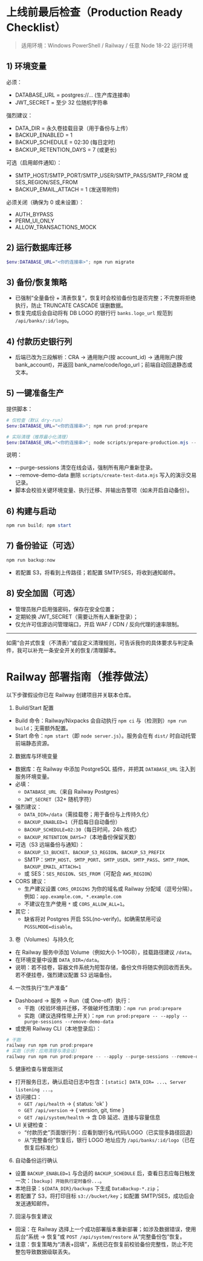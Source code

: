 # 上线前最后检查（Production Ready Checklist）

> 适用环境：Windows PowerShell / Railway / 任意 Node 18-22 运行环境

## 1) 环境变量

必须：
- DATABASE_URL = postgres://...  (生产库连接串)
- JWT_SECRET  = 至少 32 位随机字符串

强烈建议：
- DATA_DIR    = 永久卷挂载目录（用于备份与上传）
- BACKUP_ENABLED = 1
- BACKUP_SCHEDULE = 02:30  (每日定时)
- BACKUP_RETENTION_DAYS = 7 (或更长)

可选（启用邮件通知）：
- SMTP_HOST/SMTP_PORT/SMTP_USER/SMTP_PASS/SMTP_FROM  或  SES_REGION/SES_FROM
- BACKUP_EMAIL_ATTACH = 1  (发送带附件)

必须关闭（确保为 0 或未设置）：
- AUTH_BYPASS
- PERM_UI_ONLY
- ALLOW_TRANSACTIONS_MOCK

## 2) 运行数据库迁移

```powershell
$env:DATABASE_URL="<你的连接串>"; npm run migrate
```

## 3) 备份/恢复策略

- 已强制“全量备份 + 清表恢复”，恢复时会校验备份包是否完整；不完整将拒绝执行，防止 TRUNCATE CASCADE 误删数据。
- 恢复完成后会自动将有 DB LOGO 的银行行 `banks.logo_url` 规范到 `/api/banks/:id/logo`。

## 4) 付款历史银行列

- 后端已改为三段解析：CRA → 通用账户(按 account_id) → 通用账户(按 bank_account)，并返回 bank_name/code/logo_url；前端自动回退静态或文本。

## 5) 一键准备生产

提供脚本：

```powershell
# 仅检查（默认 dry-run）
$env:DATABASE_URL="<你的连接串>"; npm run prod:prepare

# 实际清理（推荐最小化清理）
$env:DATABASE_URL="<你的连接串>"; node scripts/prepare-production.mjs --apply --purge-sessions --remove-demo-data
```

说明：
- --purge-sessions  清空在线会话，强制所有用户重新登录。
- --remove-demo-data 删除 `scripts/create-test-data.mjs` 写入的演示交易记录。
- 脚本会校验关键环境变量、执行迁移、并输出告警项（如未开启自动备份）。

## 6) 构建与启动

```powershell
npm run build; npm start
```

## 7) 备份验证（可选）

```powershell
npm run backup:now
```

- 若配置 S3，将看到上传路径；若配置 SMTP/SES，将收到通知邮件。

## 8) 安全加固（可选）

- 管理员账户启用强密码，保存在安全位置；
- 定期轮换 JWT_SECRET（需要让所有人重新登录）；
- 仅允许可信源访问管理端口，开启 WAF / CDN / 反向代理的速率限制。

---

如需“合并式恢复（不清表）”或自定义清理规则，可告诉我你的具体要求与判定条件，我可以补充一条安全开关的恢复/清理脚本。

# Railway 部署指南（推荐做法）

以下步骤假设你已在 Railway 创建项目并关联本仓库。

1) Build/Start 配置
- Build 命令：Railway/Nixpacks 会自动执行 `npm ci` 与（检测到）`npm run build`；无需额外配置。
- Start 命令：`npm start`（即 `node server.js`）。服务会在有 `dist/` 时自动托管前端静态资源。

2) 数据库与环境变量
- 数据库：在 Railway 中添加 PostgreSQL 插件，并把其 `DATABASE_URL` 注入到服务环境变量。
- 必填：
  - `DATABASE_URL`（来自 Railway Postgres）
  - `JWT_SECRET`（32+ 随机字符）
- 强烈建议：
  - `DATA_DIR=/data`（需挂载卷；用于备份与上传持久化）
  - `BACKUP_ENABLED=1`（开启每日自动备份）
  - `BACKUP_SCHEDULE=02:30`（每日时间，24h 格式）
  - `BACKUP_RETENTION_DAYS=7`（本地备份保留天数）
- 可选（S3 远端备份与通知）：
  - `BACKUP_S3_BUCKET`、`BACKUP_S3_REGION`、`BACKUP_S3_PREFIX`
  - SMTP：`SMTP_HOST`、`SMTP_PORT`、`SMTP_USER`、`SMTP_PASS`、`SMTP_FROM`、`BACKUP_EMAIL_ATTACH=1`
  - 或 SES：`SES_REGION`、`SES_FROM`（可配合 `AWS_REGION`）
- CORS 建议：
  - 生产建议设置 `CORS_ORIGINS` 为你的域名或 Railway 分配域（逗号分隔）。例如：`app.example.com, *.example.com`
  - 不建议在生产使用 `*` 或 `CORS_ALLOW_ALL=1`。
- 其它：
  - 缺省将对 Postgres 开启 SSL(no-verify)。如确需禁用可设 `PGSSLMODE=disable`。

3) 卷（Volumes）与持久化
- 在 Railway 服务中添加 Volume（例如大小 1–10GB），挂载路径建议 `/data`。
- 在环境变量中设置 `DATA_DIR=/data`。
- 说明：若不挂卷，容器文件系统为短暂存储，备份文件将随实例回收而丢失。若不便挂卷，强烈建议配置 S3 远端备份。

4) 一次性执行“生产准备”
- Dashboard → 服务 → Run（或 One-off）执行：
  - 干跑（校验环境并迁移，不做破坏性清理）：`npm run prod:prepare`
  - 实跑（建议选择性带上开关）：`npm run prod:prepare -- --apply --purge-sessions --remove-demo-data`
- 或使用 Railway CLI（本地登录后）：

```powershell
# 干跑
railway run npm run prod:prepare
# 实跑（示例：应用清理与清会话）
railway run npm run prod:prepare -- --apply --purge-sessions --remove-demo-data
```

5) 健康检查与冒烟测试
- 打开服务日志，确认启动日志中包含：`[static] DATA_DIR= ...`、`Server listening ...`。
- 访问接口：
  - `GET /api/health` → { status: 'ok' }
  - `GET /api/version` → { version, git, time }
  - `GET /api/system/health` → 含 DB 延迟、连接与容量信息
- UI 关键检查：
  - “付款历史”页面银行列：应看到银行名/代码/LOGO（已实现多路径回退）
  - 从“完整备份”恢复后，银行 LOGO 地址应为 `/api/banks/:id/logo`（已在恢复后标准化）

6) 自动备份运行确认
- 设置 `BACKUP_ENABLED=1` 与合适的 `BACKUP_SCHEDULE` 后，查看日志应每日触发一次：`[backup] 开始执行定时备份...`。
- 本地目录：`${DATA_DIR}/backups` 下生成 `DataBackup-*.zip`；
- 若配置了 S3，将打印目标 `s3://bucket/key`；如配置 SMTP/SES，成功后会发送通知邮件。

7) 回滚与恢复建议
- 回滚：在 Railway 选择上一个成功部署版本重新部署；如涉及数据错误，使用后台“系统 → 恢复”或 `POST /api/system/restore` 从“完整备份包”恢复。
- 注意：恢复策略为“清表+回填”，系统已在恢复前校验备份完整性，防止不完整包导致数据级联丢失。
